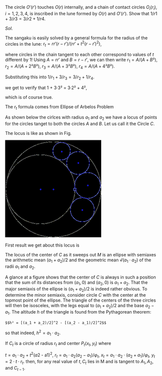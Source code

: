 ﻿
The circle $O'(r')$ touches $O(r)$ internally, and a chain of contact circles $O_i(r_i), i = 1, 2, 3, 4$, is inscribed in the lune formed by $O(r)$ and $O'(r')$. Show that
$1 / r1 + 3 / r3 = 3 / r2 + 1 / r4.$

$Sol.$

The sangaku is easily solved by a general formula for the radius of the circles in the lune:
$r_t = r r'(r - r') / (r r' + t^2(r - r')^2)$,

where circles in the chain tangent to each other correspond to values of $t$ different by $1!$ Using $A = r r'$ and $B = r - r'$, we can then write
$r_1 = A / (A + B²)$,
$r_2 = A / (A + 2²B²)$,
$r_3 = A / (A + 3²B²)$,
$r_4 = A / (A + 4²B²)$.

Substituting this into
 	$1 / r_1 + 3 / r_3 = 3 / r_2 + 1 / r_4.$

we get to verify that
 	1 + 3·3² = 3·2² + 4²,

which is of course true.

The $r_t$ formula comes from Ellipse of Arbelos Problem

As shown below the cirlces with radius $a_1$ and $a_2$ we have a locus of points for the circles
tanget to both the circles $A$ and $B$. Let us call it the Circle $C$.

The locus is like as shown in Fig.

![Ellipse in Arbelos](https://github.com/mostlovedpotato/Dir/blob/master/2023/May/26/image.png)

First result we get about this locus is 

The locus of the center of $C$ as it sweeps out $M$ is an ellipse with semiaxes the arithmetic mean $(a_1 + a_2)/2$ and the geometric mean $√(a_1 \cdot a_2)$ of the radii $a_1$ and $a_2$.

A glance at a figure shows that the center of $C$ is always in such a position that the sum of its distances from $(a_1, 0)$ and $(a_2, 0)$ is $a_1 + a_2$.
That the major semiaxis of the ellipse is $(a_1 + a_2)/2$ is indeed rather obvious. To determine the minor semiaxis, consider circle $C$ with the center at the topmost point of the ellipse. The triangle of the centers of the three circles will then be isosceles, with the legs equal to $(a_1 + a_2)/2$ and the base $a_2 - a_1$.
The altitude $h$ of the triangle is found from the Pythagorean theorem:

 	$$h² = [(a_1 + a_2)/2]^2 - [(a_2 - a_1)/2]^2$$

so that indeed, $h^2 = a_1 \cdot a_2$.

If $C_t$ is a circle of radius $r_t$ and center $P_t(x_t, y_t)$ where

$t = a_1 \cdot a_2 + t^2 (a$2 - a$1)^2$,
$r_t = a_1 \cdot a_2(a_2 - a_1) / φ_t$,
$x_t = a_1 \cdot a_2 \cdot (a_2 + a_1) / φ_t$,
$y_t = 2 \cdot t \cdot r_t.$
then, for any real value of $t, C_t$ lies in M and is tangent to $A_1, A_2,$ and $C_{t-1}$.